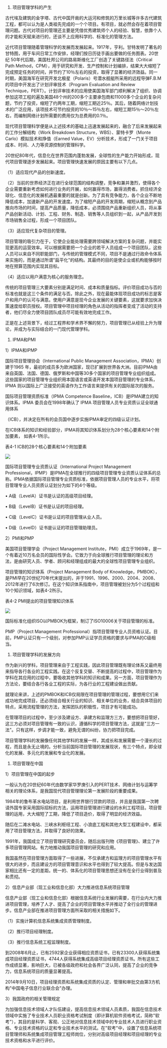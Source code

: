 
1. 项目管理学科的产生

古代埃及建筑的金字塔、古代中国开凿的大运河和修筑的万里长城等许多古代建筑工程，都可以认为是人类祖先完成的一个个项目。有项目，就必然会存在着项目管理问题。古代对项目的管理还主要是凭借优秀建筑师个人的经验、智慧，依靠个人的才能和天赋来进行的，还谈不上应用科学的、标准化的管理方法。

近代项目管理随着管理科学的发展而发展起来。1917年，亨利。甘特发明了著名的甘特图，用于车间日常工作安排，经理们按日历徒手画出要做的任务图表。20世纪
50年代后期，美国杜邦公司的路易斯维化工厂创造了关键路径法（Critical Path
Method，CPM），用于研究和开发、生产控制和计划编排，结果大大缩短了完成预定任务的时间，并节约了10％左右的投资，取得了显著的经济效益。同一时期，美国海军在研究开发北极星（Polaris）号潜水舰艇所采用的远程导弹F.B.M的项目中开发出了计划评审技术（Program
Evaluation and Review
Technique，PERT）。计划评审技术的应用使美国海军部门顺利解决了组织、协调参加这项工程的遍及美国48个州的200多个主要承包商和11000多个企业的复杂问题，节约了投资，缩短了约两年工期，缩短工期近25％。其后，随着网络计划技术的广泛应用，该项技术可节约投资的10％～15％左右，缩短工期15％～20％左右，而编制网络计划所需要的费用仅为总费用的0.1％。

现代项目管理科学便是从上述技术的基础上迅速发展起来的，融合了后来发展起来的工作分解结构（Work
Breakdown Structure，WBS）、蒙特卡罗（Monte
Carlo）模拟技术和挣值（Earned
Value，EV）分析技术，形成了一门关于项目成本、时间、人力等资源控制的管理科学。

20世纪80年代，信息化在世界范围内蓬勃发展，全球性的生产能力开始形成，现代项目管理逐步发展起来。项目管理快速发展的原因主要有以下几点。

（1）适应现代产品的创新速度。

（2）当前的世界经济正在进行全球范围的结构调整，竞争和兼并激烈，使得各个企业需要重新考虑如何进行业务的开展，如何赢得市场，赢得消费者。抓住经济全球化、信息化的发展机遇最重要的就是创新。为了具有竞争能力，各个企业不断地降低成本，加速新产品的开发速度。为了缩短产品的开发周期，缩短从概念到产品推向市场的时间，提高产品质量，降低成本，必须围绕产品重新组织人员，将从事产品创新活动、计划、工程、财务、制造、销售等人员组织到一起，从产品开发到市场销售全过程，形成一个项目团队。

（3）适应现代复杂项目的管理。

项目管理的吸引力在于，它使企业能处理需要跨领域解决方案的复杂问题，并能实现更高的运营效率。可以根据需要把一个企业的若干人员组成一个项目团队，这些人员可以来自不同职能部门，与传统的管理模式不同，项目不是通过行政命令体系来实施的，而是通过所谓"扁平化"的结构。其最终的目的是使企业或机构能够按时地在预算范围内实现其目标。

（4）适应以用户满意为核心的服务理念。

传统的项目管理三大要素分别是满足时间、成本和质量指标。评价项目成功与否的标准也就是这三个条件的满足与否。除此之外，现在最能体现项目成功的标志是客户和用户的认可与满意。使用户满意是现今企业发展的关键要素，这就要求加快决策速度给职员授权。项目管理中项目经理的角色从活动的指挥者变成了活动的支持者，他们尽全力使项目团队成员尽可能有效地完成工作。

正是在上述背景下，经过工程界和学术界不懈的努力，项目管理已从经验上升为理论，并成为与实际结合的一门现代管理学科。

1. IPMA和PMI

1）IPMA和IPMP

国际项目管理协会（International Public Management
Association，IPMA）创建于1965
年，最初的成员多为欧洲国家，现已扩展到世界各大洲。目前IPMA由来自英国、法国、德国、俄罗斯和中国等30多个国家的项目管理专业组织组成。这些国家的项目管理专业组织用本国语言或英语开发本国项目管理的专业体系，IPMA
则以国际上广泛接受的英语作为工作语言来提供有关的国际层次的服务。

国际项目管理资质标准（IPMA Competence
Baseline，ICB）是IPMA建立的知识体系。IPMA 委员会在1998年确认了 IPMA
项目管理人员专业资质认证全球通用体系

（ICB），并决定在所有的会员国中逐步实施IPMA审定的四级认证计划。

在ICB体系的知识和经验部分，IPMA将其知识体系划分为28个核心要素和14个附加要素，
如表4-1所示。

表4-1 ICB的28个核心要素和14个附加要素

![](https://img.kancloud.cn/ea/ff/eaff3c4fd0f467c9675f06fd33d1f70b_1694x918.png)

国际项目管理专业资质认证（International Project Management Professional，IPMP）是IPMA在全球推行的四级项目管理专业资质认证体系的总称。IPMA依据国际项目管理专业资质标准，依据项目管理人员的专业水平，将项目管理专业人员资质认证划分为如下的4个等级。

• A级（LevelA）证书是认证的高级项目经理。

• B级（LevelB）证书是认证的项目经理。

• C级（LevelC）证书是认证的项目管理从业人员。

• D级（LevelD）证书是认证的项目管理助理员。



2）PMI和PMP

美国项目管理学会（Project Management Institute，PMI）成立于1969年，是一个有着近10万名会员的国际性学会。它致力于向全球推行项目管理的理论和方法，是由研究人员、学者、顾问和经理组成的最大的全球性项目管理专业组织。

项目管理的知识体系（Project Management Body of Knowledge，PMBOK），是PMI早在20世纪70年代末提出的，并于1991、1996、2000、2004、2008、2012年进行了6次修订。在这个知识体系指南中，项目管理被划分为5个过程组和10个知识领域，如表4-2所示。

表4-2 PMI提出的项目管理知识体系

![](https://img.kancloud.cn/b5/ea/b5ea0d4ca9c1977012cadf0c5e437333_1586x692.png)

国际标准化组织ISO以PMBOK为框架，制订了ISO10006关于项目管理的标准。

PMP（Project Management Professional）指项目管理专业人员资格认证。目前，PMP认证只有一个级别，对参加PMP认证学员资格的要求与IPMA的C级相当。

1. 项目管理学科的发展方向

作为新兴的学科，项目管理来自于工程实践，因此项目管理既有理论体系又最终用来指导各行各业的工程实践。在这个反复交替、不断提高的过程中，项目管理作为学科在其应用的过程中，要吸收其他学科的知识和成果。另一方面，项目管理作为方法论，要结合各行各业工程的实际，为各行业的工程建设做出贡献。

就理论来讲，上述的PMBOK和ICB仅局限在项目管理的管理过程，要想用它们来成功地完成项目，还必须结合相关行业的知识、相关单位的业务，结合具体项目的特点，采用流程管理的方法，发挥团队的积极性，项目才有可能成功。

在管理项目的过程中，至少涉及建设方、承建方和监理方三方，要想把项目管好，这三方必须对项目管理有一致的认识，遵循科学的项目管理方法，这就是"三方一法"。只有这样，步调才能一致，避免无谓的纠纷，协力把项目完成。

项目管理学科的发展像任何其他学科的发展一样，其成长和发展需要一个漫长的过程，而且是永无止境的。分析当前国际项目管理的发展现状，有三个特点，即全球化的发展、多元化的发展和专业化的发展。

1. 项目管理在中国

1）项目管理在中国的起步

一般认为在20世纪60年代由数学家华罗庚引入的PERT技术、网络计划与运筹学相关的理论体系，是我国现代项目管理理论第一发展阶段的重要成果。

1984年的鲁布革水电站项目，是利用世界银行贷款的项目，并且是我国第一次聘请外国专家采用国际招标的方法，运用项目管理进行建设的水利工程项目。项目管理的运用，大大缩短了工期，降低了项目造价，取得了明显的经济效益。

随后在二滩水电站、三峡水利枢纽工程、小浪底工程和其他大型工程建设中，都采用了项目管理方法，并取得了良好的效果。

1991年，我国成立了项目管理研究委员会，随后出版刊物《项目管理》、建立了许多项目管理网站。有力地推动我国项目管理的研究和应用。

我国虽然在项目管理方面取得了一些进展，不仅承建方和监理方的项目管理水平有很大的进步，而且建设方的项目管理意识和水平也得到了较大提高。但是与发达国家相比还有一定的差距。统一的、体系化的项目管理思想还没有在全行业得到普及和贯彻。

2）信息产业部（现工业和信息化部）大力推进信息系统项目管理

信息产业部（现工业和信息化部）根据信息系统行业发展的需要，在行业内大力推进项目管理，培养了人才、提高了企业的项目管理水平并推动了全行业的管理进步。信息产业部在推进项目管理方面所采取的相关措施如下。

（1）实施计算机信息系统集成资质管理制度。

（2）推行项目经理制度。

（3）推行信息系统工程监理制度。

到2008年6月止，已有2592家企业获得相应资质证书，已有23300人获得系统集成项目经理资质证书，4744人获得系统集成高级项目经理资质证书。所有这些工作成绩显著，影响巨大，已被各级政府和社会各界广泛认同，提高了企业的竞争力，信息系统项目的质量显著提高。

2014年9月10日，项目经理资质和系统集成资质的认定、管理和审批交由第3方机构"中国电子信息行业联合会"办理。

3）我国政府的相关管理规定

为加强信息技术领域人才队伍建设，提高信息技术领域人员素质，我国在信息技术领域中实施了专业技术人员职业资格考试制度（即计算机软件资格考试，简称"软考"），其目的是科学、客观、公正地对信息技术领域中的专业技术人员进行职业资格、专业技术资格的认定和专业技术水平的测试。在"软考"中，设置了信息系统项目管理师和系统集成项目管理工程师岗位，分别对高级项目经理和项目经理的专业技术资格和水平进行评价。
